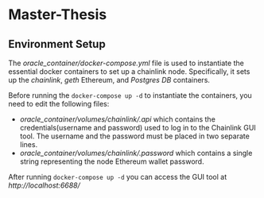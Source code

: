 # Master-Thesis

## Environment Setup
The *oracle_container/docker-compose.yml* file is used to instantiate the essential docker containers to set up a chainlink node. Specifically, it sets up the *chainlink*, *geth* Ethereum, and *Postgres DB* containers.

Before running the `docker-compose up -d` to instantiate the containers, you need to edit the following files:
- *oracle_container/volumes/chainlink/.api* which contains the credentials(username and password) used to log in to the Chainlink GUI tool. The username and the password must be placed in two separate lines.
- *oracle_container/volumes/chainlink/.password* which contains a single string representing the node Ethereum wallet password.

After running `docker-compose up -d` you can access the GUI tool at *http://localhost:6688/*